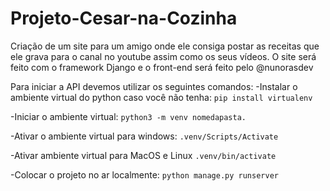 # Projeto-Cesar-na-Cozinha
Criação de um site para um amigo onde ele consiga postar as receitas que ele grava para o canal no youtube assim como os seus vídeos.
O site será feito com o framework Django e o front-end será feito pelo @nunorasdev



Para iniciar a API devemos utilizar os seguintes comandos:
-Instalar o ambiente virtual do python caso você não tenha: 
```pip install virtualenv```

-Iniciar o ambiente virtual: 
```python3 -m venv nomedapasta.```

-Ativar o ambiente virtual para windows: 
```.venv/Scripts/Activate```

-Ativar ambiente virtual para MacOS e Linux 
```.venv/bin/activate```

-Colocar o projeto no ar localmente: 
```python manage.py runserver```

